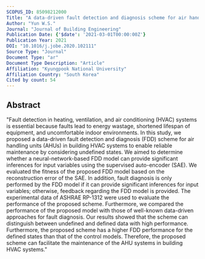 ```yaml
---
SCOPUS_ID: 85098212000
Title: "A data-driven fault detection and diagnosis scheme for air handling units in building HVAC systems considering undefined states"
Author: "Yun W.S."
Journal: "Journal of Building Engineering"
Publication Date: {'$date': '2021-03-01T00:00:00Z'}
Publication Year: 2021
DOI: "10.1016/j.jobe.2020.102111"
Source Type: "Journal"
Document Type: "ar"
Document Type Description: "Article"
Affiliation: "Kyungpook National University"
Affiliation Country: "South Korea"
Cited by count: 54
---
```


## Abstract
"Fault detection in heating, ventilation, and air conditioning (HVAC) systems is essential because faults lead to energy wastage, shortened lifespan of equipment, and uncomfortable indoor environments. In this study, we proposed a data-driven fault detection and diagnosis (FDD) scheme for air handling units (AHUs) in building HVAC systems to enable reliable maintenance by considering undefined states. We aimed to determine whether a neural-network-based FDD model can provide significant inferences for input variables using the supervised auto-encoder (SAE). We evaluated the fitness of the proposed FDD model based on the reconstruction error of the SAE. In addition, fault diagnosis is only performed by the FDD model if it can provide significant inferences for input variables; otherwise, feedback regarding the FDD model is provided. The experimental data of ASHRAE RP-1312 were used to evaluate the performance of the proposed scheme. Furthermore, we compared the performance of the proposed model with those of well-known data-driven approaches for fault diagnosis. Our results showed that the scheme can distinguish between undefined and defined data with high performance. Furthermore, the proposed scheme has a higher FDD performance for the defined states than that of the control models. Therefore, the proposed scheme can facilitate the maintenance of the AHU systems in building HVAC systems."

